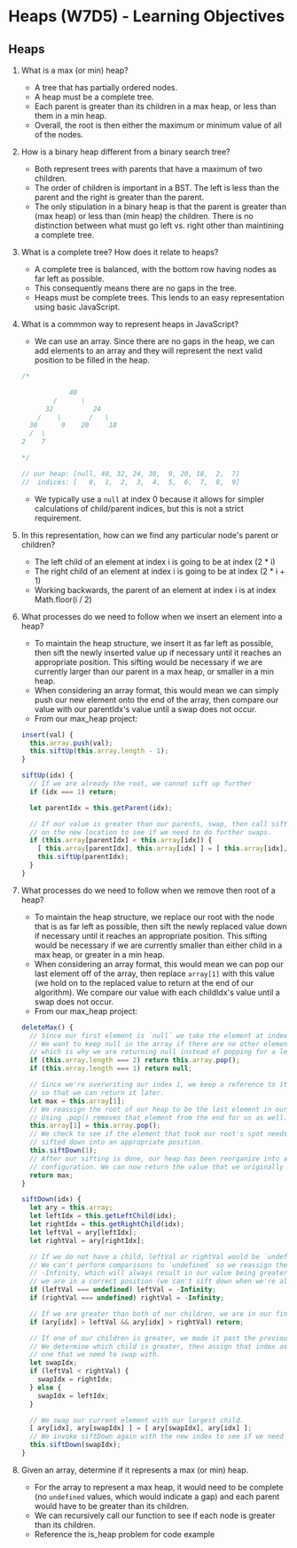 # Heaps (W7D5) - Learning Objectives

## Heaps

1. What is a max (or min) heap?

   - A tree that has partially ordered nodes.
   - A heap must be a complete tree.
   - Each parent is greater than its children in a max heap, or less than them in a min heap.
   - Overall, the root is then either the maximum or minimum value of all of the nodes.

2. How is a binary heap different from a binary search tree?

   - Both represent trees with parents that have a maximum of two children.
   - The order of children is important in a BST. The left is less than the parent and the right is greater than the parent.
   - The only stipulation in a binary heap is that the parent is greater than (max heap) or less than (min heap) the children. There is no distinction between what must go left vs. right other than maintining a complete tree.

3. What is a complete tree? How does it relate to heaps?

   - A complete tree is balanced, with the bottom row having nodes as far left as possible.
   - This consequently means there are no gaps in the tree.
   - Heaps must be complete trees. This lends to an easy representation using basic JavaScript.

4. What is a commmon way to represent heaps in JavaScript?

   - We can use an array. Since there are no gaps in the heap, we can add elements to an array and they will represent the next valid position to be filled in the heap.

   ```javascript
   /*
   
               40
           /      \
         32          24
       /    \       /   \
     30      9    20     18
     /  \  
   2    7 
   
   */

   // our heap: [null, 40, 32, 24, 30,  9, 20, 18,  2,  7]
   //  indices: [   0,  1,  2,  3,  4,  5,  6,  7,  8,  9]
   ```

   - We typically use a `null` at index 0 because it allows for simpler calculations of child/parent indices, but this is not a strict requirement.

5. In this representation, how can we find any particular node's parent or children?

   - The left child of an element at index i is going to be at index (2 \* i)
   - The right child of an element at index i is going to be at index (2 \* i + 1)
   - Working backwards, the parent of an element at index i is at index Math.floor(i / 2)

6. What processes do we need to follow when we insert an element into a heap?

   - To maintain the heap structure, we insert it as far left as possible, then sift the newly inserted value up if necessary until it reaches an appropriate position. This sifting would be necessary if we are currently larger than our parent in a max heap, or smaller in a min heap.
   - When considering an array format, this would mean we can simply push our new element onto the end of the array, then compare our value with our parentIdx's value until a swap does not occur.
   - From our max_heap project:

   ```javascript
   insert(val) {
     this.array.push(val);
     this.siftUp(this.array.length - 1);
   }

   siftUp(idx) {
     // If we are already the root, we cannot sift up further
     if (idx === 1) return;

     let parentIdx = this.getParent(idx);

     // If our value is greater than our parents, swap, then call siftUp again
     // on the new location to see if we need to do further swaps.
     if (this.array[parentIdx] < this.array[idx]) {
       [ this.array[parentIdx], this.array[idx] ] = [ this.array[idx], this.array[parentIdx] ];
       this.siftUp(parentIdx);
     }
   }
   ```

7. What processes do we need to follow when we remove then root of a heap?

   - To maintain the heap structure, we replace our root with the node that is as far left as possible, then sift the newly replaced value down if necessary until it reaches an appropriate position. This sifting would be necessary if we are currently smaller than either child in a max heap, or greater in a min heap.
   - When considering an array format, this would mean we can pop our last element off of the array, then replace `array[1]` with this value (we hold on to the replaced value to return at the end of our algorithm). We compare our value with each childIdx's value until a swap does not occur.
   - From our max_heap project:

   ```javascript
   deleteMax() {
     // Since our first element is `null` we take the element at index 1.
     // We want to keep null in the array if there are no other elements,
     // which is why we are returning null instead of popping for a length of 1.
     if (this.array.length === 2) return this.array.pop();
     if (this.array.length === 1) return null;

     // Since we're overwriting our index 1, we keep a reference to its value
     // so that we can return it later.
     let max = this.array[1];
     // We reassign the root of our heap to be the last element in our array.
     // Using .pop() removes that element from the end for us as well.
     this.array[1] = this.array.pop();
     // We check to see if the element that took our root's spot needs to be
     // sifted down into an appropriate position.
     this.siftDown(1);
     // After our sifting is done, our heap has been reorganize into a valid
     // configuration. We can now return the value that we originally removed.
     return max;
   }

   siftDown(idx) {
     let ary = this.array;
     let leftIdx = this.getLeftChild(idx);
     let rightIdx = this.getRightChild(idx);
     let leftVal = ary[leftIdx];
     let rightVal = ary[rightIdx];

     // If we do not have a child, leftVal or rightVal would be `undefined`.
     // We can't perform comparisons to `undefined` so we reassign them to be
     // -Infinity, which will always result in our value being greater, indicating
     // we are in a correct position (we can't sift down when we're already a leaf)
     if (leftVal === undefined) leftVal = -Infinity;
     if (rightVal === undefined) rightVal = -Infinity;

     // If we are greater than both of our children, we are in our final spot.
     if (ary[idx] > leftVal && ary[idx] > rightVal) return;

     // If one of our children is greater, we made it past the previous conditional.
     // We determine which child is greater, then assign that index as the the
     // one that we need to swap with.
     let swapIdx;
     if (leftVal < rightVal) {
       swapIdx = rightIdx;
     } else {
       swapIdx = leftIdx;
     }

     // We swap our current element with our largest child.
     [ ary[idx], ary[swapIdx] ] = [ ary[swapIdx], ary[idx] ];
     // We invoke siftDown again with the new index to see if we need to sift further.
     this.siftDown(swapIdx);
   }
   ```

8. Given an array, determine if it represents a max (or min) heap.
   - For the array to represent a max heap, it would need to be complete (no `undefined` values, which would indicate a gap) and each parent would have to be greater than its children.
   - We can recursively call our function to see if each node is greater than its children.
   - Reference the is_heap problem for code example
